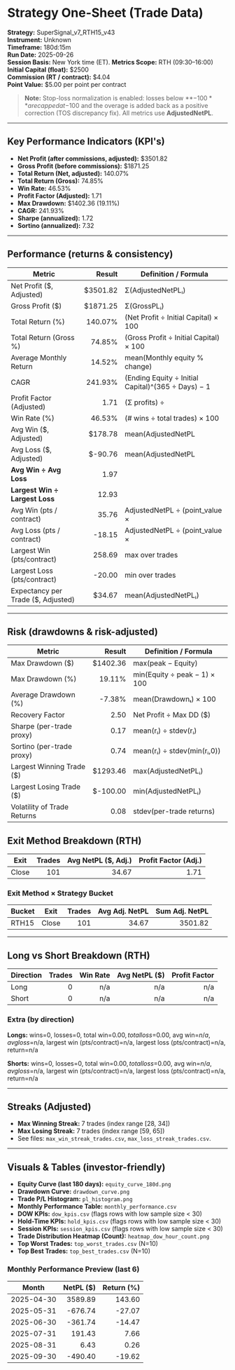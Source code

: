 
# Strategy One-Sheet (Trade Data)

**Strategy:** SuperSignal_v7_RTH15_v43  
**Instrument:** Unknown  
**Timeframe:** 180d:15m  
**Run Date:** 2025-09-26  
**Session Basis:** New York time (ET). **Metrics Scope:** RTH (09:30–16:00)  
**Initial Capital (float):** $2500  
**Commission (RT / contract):** $4.04  
**Point Value:** $5.00 per point per contract

> **Note:** Stop-loss normalization is enabled: losses below **−$100** are capped at −$100 and the overage is added back as a positive correction (TOS discrepancy fix). All metrics use **AdjustedNetPL**.

---

## Key Performance Indicators (KPI's)
- **Net Profit (after commissions, adjusted):** $3501.82
- **Gross Profit (before commissions):** $1871.25
- **Total Return (Net, adjusted):** 140.07%
- **Total Return (Gross):** 74.85%
- **Win Rate:** 46.53%
- **Profit Factor (Adjusted):** 1.71
- **Max Drawdown:** $1402.36 (19.11%)
- **CAGR:** 241.93%
- **Sharpe (annualized):** 1.72
- **Sortino (annualized):** 7.32

---

## Performance (returns & consistency)
| Metric | Result | Definition / Formula |
|---|---:|---|
| Net Profit ($, Adjusted) | $3501.82 | Σ(AdjustedNetPLᵢ) |
| Gross Profit ($) | $1871.25 | Σ(GrossPLᵢ) |
| Total Return (%) | 140.07% | (Net Profit ÷ Initial Capital) × 100 |
| Total Return (Gross %) | 74.85% | (Gross Profit ÷ Initial Capital) × 100 |
| Average Monthly Return | 14.52% | mean(Monthly equity % change) |
| CAGR | 241.93% | (Ending Equity ÷ Initial Capital)^(365 ÷ Days) − 1 |
| Profit Factor (Adjusted) | 1.71 | (Σ profits) ÷ |Σ losses| |
| Win Rate (%) | 46.53% | (# wins ÷ total trades) × 100 |
| Avg Win ($, Adjusted) | $178.78 | mean(AdjustedNetPL | >0) |
| Avg Loss ($, Adjusted) | $-90.76 | mean(AdjustedNetPL | <0) |
| **Avg Win ÷ Avg Loss** | 1.97 | |Avg Win| ÷ |Avg Loss| |
| **Largest Win ÷ Largest Loss** | 12.93 | |Largest Win| ÷ |Largest Loss| |
| Avg Win (pts / contract) | 35.76 | AdjustedNetPL ÷ (point_value × |Qty|) |
| Avg Loss (pts / contract) | -18.15 | AdjustedNetPL ÷ (point_value × |Qty|) |
| Largest Win (pts/contract) | 258.69 | max over trades |
| Largest Loss (pts/contract) | -20.00 | min over trades |
| Expectancy per Trade ($, Adjusted) | $34.67 | mean(AdjustedNetPLᵢ) |

---

## Risk (drawdowns & risk-adjusted)
| Metric | Result | Definition / Formula |
|---|---:|---|
| Max Drawdown ($) | $1402.36 | max(peak − Equity) |
| Max Drawdown (%) | 19.11% | min(Equity ÷ peak − 1) × 100 |
| Average Drawdown (%) | -7.38% | mean(Drawdownₜ) × 100 |
| Recovery Factor | 2.50 | Net Profit ÷ Max DD ($) |
| Sharpe (per-trade proxy) | 0.17 | mean(rᵢ) ÷ stdev(rᵢ) |
| Sortino (per-trade proxy) | 0.74 | mean(rᵢ) ÷ stdev(min(rᵢ,0)) |
| Largest Winning Trade ($) | $1293.46 | max(AdjustedNetPLᵢ) |
| Largest Losing Trade ($) | $-100.00 | min(AdjustedNetPLᵢ) |
| Volatility of Trade Returns | 0.08 | stdev(per-trade returns) |

## Exit Method Breakdown (RTH)
| Exit | Trades | Avg NetPL ($, Adj.) | Profit Factor (Adj.) |
|---|---:|---:|---:|
| Close | 101 | 34.67 | 1.71 |

### Exit Method × Strategy Bucket
| Bucket | Exit | Trades | Avg Adj. NetPL | Sum Adj. NetPL |
|---|---|---:|---:|---:|
| RTH15 | Close | 101 | 34.67 | 3501.82 |

---

## Long vs Short Breakdown (RTH)
| Direction | Trades | Win Rate | Avg NetPL ($) | Profit Factor |
|---|---:|---:|---:|---:|
| Long | 0 | n/a | n/a | n/a |
| Short | 0 | n/a | n/a | n/a |

### Extra (by direction)
**Longs:** wins=0, losses=0, total win=$0.00, total loss=$0.00, avg win=$n/a, avg loss=$n/a, largest win (pts/contract)=n/a, largest loss (pts/contract)=n/a, return=n/a

**Shorts:** wins=0, losses=0, total win=$0.00, total loss=$0.00, avg win=$n/a, avg loss=$n/a, largest win (pts/contract)=n/a, largest loss (pts/contract)=n/a, return=n/a

---

## Streaks (Adjusted)
- **Max Winning Streak:** 7 trades (index range [28, 34])
- **Max Losing Streak:** 7 trades (index range [59, 65])
- See files: `max_win_streak_trades.csv`, `max_loss_streak_trades.csv`.

---

## Visuals & Tables (investor-friendly)
- **Equity Curve (last 180 days):** `equity_curve_180d.png`
- **Drawdown Curve:** `drawdown_curve.png`
- **Trade P/L Histogram:** `pl_histogram.png`
- **Monthly Performance Table:** `monthly_performance.csv`
- **DOW KPIs:** `dow_kpis.csv` (flags rows with low sample size < 30)
- **Hold-Time KPIs:** `hold_kpis.csv` (flags rows with low sample size < 30)
- **Session KPIs:** `session_kpis.csv` (flags rows with low sample size < 30)
- **Trade Distribution Heatmap (Count):** `heatmap_dow_hour_count.png`
- **Top Worst Trades:** `top_worst_trades.csv` (N=10)
- **Top Best Trades:** `top_best_trades.csv` (N=10)

### Monthly Performance Preview (last 6)
| Month | NetPL ($) | Return (%) |
|---|---:|---:|
| 2025-04-30 | 3589.89 | 143.60 |
| 2025-05-31 | -676.74 | -27.07 |
| 2025-06-30 | -361.74 | -14.47 |
| 2025-07-31 | 191.43 | 7.66 |
| 2025-08-31 | 6.43 | 0.26 |
| 2025-09-30 | -490.40 | -19.62 |
